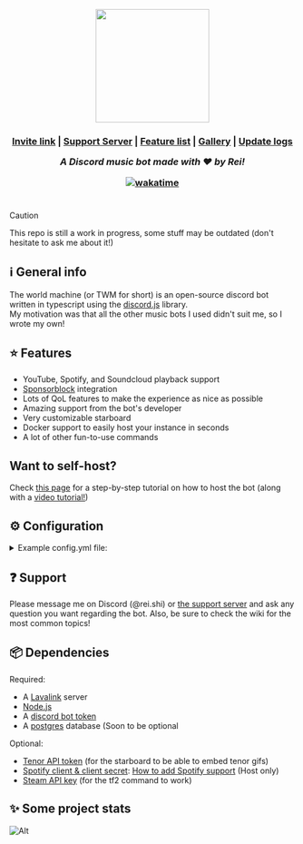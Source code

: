 <p align="center"><img width=200 height=200 src="https://github.com/Reishimanfr/TWM-bot/assets/92938606/de4f51a7-8499-4798-ad8c-dc78f5006cd0"</img></p>
<h3 align="center"> <a href="https://discord.com/api/oauth2/authorize?client_id=1073607844265476158&permissions=3426368&scope=bot">Invite link</a> | <a href="https://discord.gg/9VyyCkMSFP">Support Server</a> | <a href="https://github.com/Reishimanfr/TWM-bot/wiki/Features">Feature list<a/> | <a href="https://github.com/Reishimanfr/TWM-bot/wiki/Gallery">Gallery</a> | <a href="https://github.com/Reishimanfr/The-World-Machine-Bot/wiki/Update-logs">Update logs</a>

<i>A Discord music bot made with ❤️ by Rei!</i><br>

<a href="https://wakatime.com/badge/github/Reishimanfr/The-World-Machine-Bot"><img src="https://wakatime.com/badge/github/Reishimanfr/The-World-Machine-Bot.svg" alt="wakatime"></a>

# 
> [!CAUTION]
> This repo is still a work in progress, some stuff may be outdated (don't hesitate to ask me about it!)<br>

## ℹ️ General info

The world machine (or TWM for short) is an open-source discord bot written in typescript using the [discord.js](https://discord.js.org/) library.<br>
My motivation was that all the other music bots I used didn't suit me, so I wrote my own!

## ⭐ Features
- YouTube, Spotify, and Soundcloud playback support
- [Sponsorblock](https://sponsor.ajay.app/) integration
- Lots of QoL features to make the experience as nice as possible
- Amazing support from the bot's developer
- Very customizable starboard
- Docker support to easily host your instance in seconds
- A lot of other fun-to-use commands

## Want to self-host?

Check [this page](https://github.com/Reishimanfr/The-World-Machine-Bot/wiki/Self%E2%80%90hosting) for a step-by-step tutorial on how to host the bot (along with a [video tutorial!]()) 

## ⚙️ Configuration
<details>
 <summary>Example config.yml file:</summary>

```yaml
# This is an example configuration file for the bot. You can download it and fill out it's contents

# Token for the bot to login with
botToken: ''

# Sets which type of database the bot should use. If you have a postgres database setup, it's recommended
# to use it as it's faster than sqlite. If you don't want to set up a postgres database you can just set this
# to "sqlite" and call it a day. The performance difference won't matter much for smaller bots.
# Allowed values: "postgres" | "sqlite"
database: postgres

# Available options: trace, debug, info, warn, error, fatal
# Trace is the most verbose, and fatal is the least.
# Recommended level is info, unless you want to report a bug,
# then you most likely want to use the debug level instead. 
logLevel: info

# This changes if the bot should attempt to start the lavalink server automatically
# after receiving the ClientReady event.
autostartLavalink: false

# This changes if any stdout or stderr output should be piped to the console
# Note: This only works if autostartLavalink is set to true
# Note 2: Stdout will be piped on the "debug" level
# Note 3: Stderr will always be piped on the "error" level
pipeLavalinkStdout: true

# This sets the URL of the webhook that will send any uncaught errors to a channel
# To disable set this to an empty string or null
errorWebhookUrl: null

apiKeys:
  # This key is used for the /tf2 command to get data from a user's profile
  steam: null

  # This is used in the starboard script to display tenor gifs correctly
  tenor: null

# Settings to control the bot's player behavior
player:
  # Should the bot leave the voice channel after the queue ends?
  leaveAfterQueueEnd: false

  # Time after which the bot will be automatically disconnected from the voice channel
  # (in minutes)
  playerTimeout: 10

  # Enables search suggestions in the /music play command when typing stuff in the field
  # You must run the command deployment script after enabling/disabling this!
  # Deployment script: npm run deploy
  autocomplete: true

  # Re-sends the now-playing embed after a song ends
  resendEmbedAfterSongEnd: true

  # Enables vote to skip song
  enableSkipvote: true

  # Sets the percentage of voice chat users required to vote "Yes" for the song to be skipped
  # Values between 0 - 100 (percent). This will be ignored if enableSkipvote is set to false
  skipvoteThreshold: 50

  # Sets how many people should be in vc for skip votes to be enabled
  # -1 -> Always initiate skip vote
  skipvoteMemberRequirement: 3
```
</details>

## ❓ Support

Please message me on Discord (@rei.shi) or [the support server](https://discord.gg/QGeraSWsan) and ask any question you want regarding the bot. Also, be sure to check the wiki for the most common topics!

## 📦 Dependencies

Required:

- A [Lavalink](https://github.com/lavalink-devs/Lavalink) server
- [Node.js](https://nodejs.org/en)
- A [discord bot token](https://discord.com/developers/applications)
- A [postgres](https://www.postgresql.org/) database (Soon to be optional

Optional:

- [Tenor API token](https://tenor.com/developer/dashboard) (for the starboard to be able to embed tenor gifs)
- [Spotify client & client secret](https://developer.spotify.com/documentation/web-api): [How to add Spotify support](https://github.com/Reishimanfr/TWM-bot/wiki/%F0%9F%9F%A9-Adding-spotify-support) (Host only)
- [Steam API key](https://steamcommunity.com/dev) (for the tf2 command to work)

## ✨ Some project stats
![Alt](https://repobeats.axiom.co/api/embed/1a10163858d87c76196a1510e496f5c5cfb6990e.svg "Repobeats analytics image")

